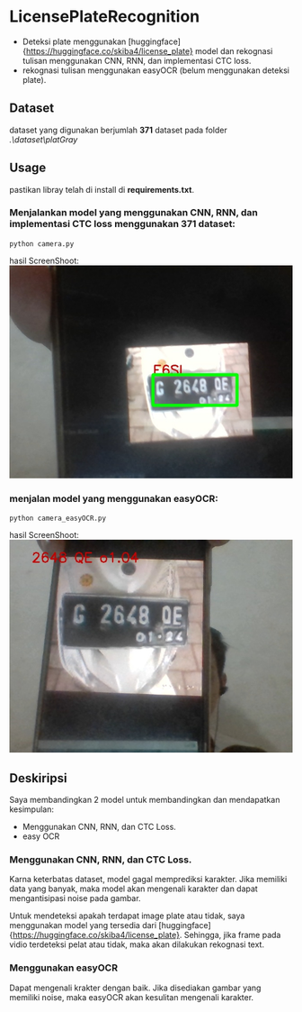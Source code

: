 # LicensePlateRecognition

- Deteksi plate menggunakan [huggingface]{https://huggingface.co/skiba4/license_plate} model dan rekognasi tulisan menggunakan CNN, RNN, dan implementasi CTC loss.
- rekognasi tulisan menggunakan easyOCR (belum menggunakan deteksi plate).

## Dataset

dataset yang digunakan berjumlah **371** dataset pada folder _.\dataset\platGray_

## Usage

pastikan libray telah di install di **requirements.txt**.

### Menjalankan model yang menggunakan CNN, RNN, dan implementasi CTC loss menggunakan 371 dataset:

```
python camera.py
```

hasil ScreenShoot:
![Screen shoot menggunakan huggingface model dan model CNN, RNN, dan implementasi CTC loss untuk rekognasi text pada kamera](https://raw.githubusercontent.com/kazuma313/LicensePlateRecognition/main/plat_detected.jpg)

### menjalan model yang menggunakan easyOCR:

```
python camera_easyOCR.py
```

hasil ScreenShoot:
![Screen shoot menggunakan model easyOCR untuk rekognasi text pada kamera](https://raw.githubusercontent.com/kazuma313/LicensePlateRecognition/main/open_Cv_easyOCR0.jpg)

## Deskiripsi

Saya membandingkan 2 model untuk membandingkan dan mendapatkan kesimpulan:

- Menggunakan CNN, RNN, dan CTC Loss.
- easy OCR

### Menggunakan CNN, RNN, dan CTC Loss.

Karna keterbatas dataset, model gagal memprediksi karakter. Jika memiliki data yang banyak, maka model akan mengenali karakter dan dapat mengantisipasi noise pada gambar.

Untuk mendeteksi apakah terdapat image plate atau tidak, saya menggunakan model yang tersedia dari [huggingface]{https://huggingface.co/skiba4/license_plate}. Sehingga, jika frame pada vidio terdeteksi pelat atau tidak, maka akan dilakukan rekognasi text.

### Menggunakan easyOCR

Dapat mengenali krakter dengan baik. Jika disediakan gambar yang memiliki noise, maka easyOCR akan kesulitan mengenali karakter.
